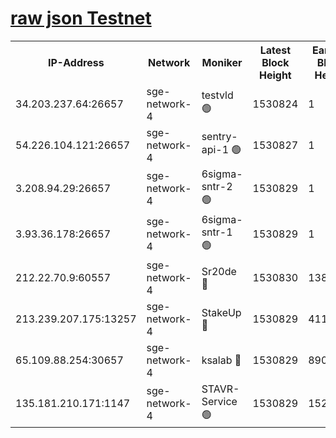 
[raw json Testnet](https://rpc-check.sget.stavr.tech/sget/rpc-sget-result.json)
=


<table><tr><th>IP-Address</th><th>Network</th><th>Moniker</th><th>Latest Block Height</th><th>Earliest Block Height</th><th>Catching Up</th><th>Tx Index</th><th>Voting Power</th><th>Scan Time</th></tr><tr><td>34.203.237.64:26657</td><td>sge-network-4</td><td>testvld 🟢</td><td>1530824</td><td>1</td><td>False</td><td>on</td><td>0</td><td>2024-02-12T06:30:15.358271500UTC</td></tr><tr><td>54.226.104.121:26657</td><td>sge-network-4</td><td>sentry-api-1 🟢</td><td>1530827</td><td>1</td><td>False</td><td>on</td><td>0</td><td>2024-02-12T06:30:32.378101673UTC</td></tr><tr><td>3.208.94.29:26657</td><td>sge-network-4</td><td>6sigma-sntr-2 🟢</td><td>1530829</td><td>1</td><td>False</td><td>on</td><td>0</td><td>2024-02-12T06:30:42.546998147UTC</td></tr><tr><td>3.93.36.178:26657</td><td>sge-network-4</td><td>6sigma-sntr-1 🟢</td><td>1530829</td><td>1</td><td>False</td><td>on</td><td>0</td><td>2024-02-12T06:30:45.233888546UTC</td></tr><tr><td>212.22.70.9:60557</td><td>sge-network-4</td><td>Sr20de 🔴</td><td>1530830</td><td>138001</td><td>False</td><td>on</td><td>104</td><td>2024-02-12T06:30:48.064704754UTC</td></tr><tr><td>213.239.207.175:13257</td><td>sge-network-4</td><td>StakeUp 🔴</td><td>1530829</td><td>411001</td><td>False</td><td>off</td><td>100</td><td>2024-02-12T06:30:41.493709887UTC</td></tr><tr><td>65.109.88.254:30657</td><td>sge-network-4</td><td>ksalab 🔴</td><td>1530829</td><td>890001</td><td>False</td><td>off</td><td>2049</td><td>2024-02-12T06:30:45.617244009UTC</td></tr><tr><td>135.181.210.171:1147</td><td>sge-network-4</td><td>STAVR-Service 🟢</td><td>1530829</td><td>1528001</td><td>False</td><td>on</td><td>0</td><td>2024-02-12T06:30:41.848772810UTC</td></tr></table>
